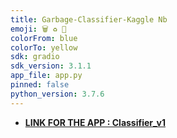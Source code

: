 ```yaml
---
title: Garbage-Classifier-Kaggle Nb
emoji: 🗑 ♻️ 🚮
colorFrom: blue
colorTo: yellow
sdk: gradio
sdk_version: 3.1.1
app_file: app.py
pinned: false
python_version: 3.7.6
---
```


- [**LINK FOR THE APP : Classifier_v1**](https://huggingface.co/spaces/Dinoking/Garbage_Classifier_v1)

